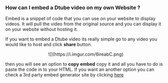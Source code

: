 ### How can I embed a Dtube video on my own Website ?

Embed is a snippet of code that you can use on your website to display videos. It will pull the video from the original source and you can display it on your website without hosting it.

If you want to embed a Dtube video its really simple go to any video you would like to host and click **share** button.

<center>![](https://i.imgur.com/6ireabC.png)</center>

then you will see an option to **copy embed** copy it and all you have to do is paste the code in to your HTML. If you want an another option you can check a 3rd party embed generator site by clicking [here](https://embed.tube/embed-code-generator/dtube/)
